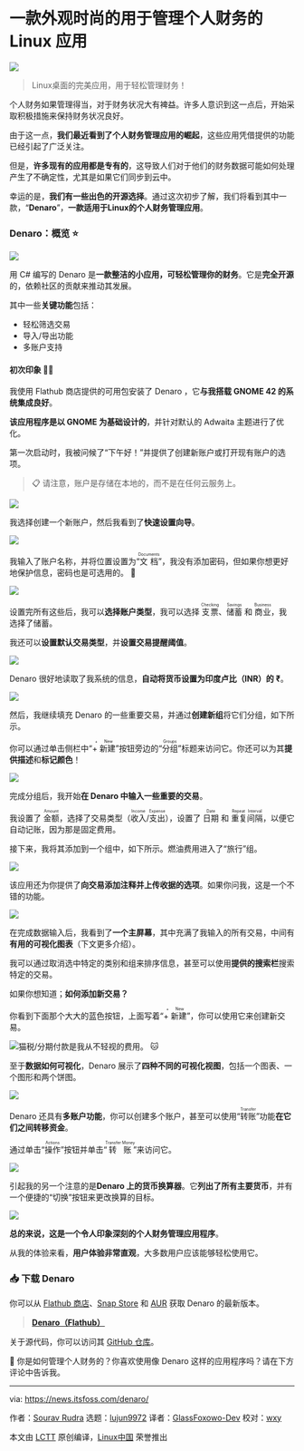 [#]: subject: "A Sleek-Looking Linux App to Manage Your Personal Finance"
[#]: via: "https://news.itsfoss.com/denaro/"
[#]: author: "Sourav Rudra https://news.itsfoss.com/author/sourav/"
[#]: collector: "lujun9972/lctt-scripts-1700446145"
[#]: translator: "GlassFoxowo-Dev"
[#]: reviewer: "wxy"
[#]: publisher: "wxy"
[#]: url: "https://linux.cn/article-16449-1.html"

一款外观时尚的用于管理个人财务的 Linux 应用
======

![][0]

> Linux桌面的完美应用，用于轻松管理财务！

个人财务如果管理得当，对于财务状况大有裨益。许多人意识到这一点后，开始采取积极措施来保持财务状况良好。

由于这一点，**我们最近看到了个人财务管理应用的崛起**，这些应用凭借提供的功能已经引起了广泛关注。

但是，**许多现有的应用都是专有的**，这导致人们对于他们的财务数据可能如何处理产生了不确定性，尤其是如果它们同步到云中。

幸运的是，**我们有一些出色的开源选择**。通过这次初步了解，我们将看到其中一款，“**Denaro**”，**一款适用于Linux的个人财务管理应用**。

### Denaro：概览 ⭐

![][1]

用 C# 编写的 Denaro 是**一款整洁的小应用，可轻松管理你的财务**。它是**完全开源**的，依赖社区的贡献来推动其发展。

其中一些**关键功能**包括：

  * 轻松筛选交易
  * 导入/导出功能
  * 多账户支持

#### 初次印象 👨‍💻

我使用 Flathub 商店提供的可用包安装了 Denaro ，它**与我搭载 GNOME 42 的系统集成良好**。

**该应用程序是以 GNOME 为基础设计的**，并针对默认的 Adwaita 主题进行了优化。

第一次启动时，我被问候了“下午好！”并提供了创建新账户或打开现有账户的选项。

> 📋 请注意，账户是存储在本地的，而不是在任何云服务上。

![][2]

我选择创建一个新账户，然后我看到了**快速设置向导**。

![][3]

我输入了账户名称，并将位置设置为“<ruby>文档<rt>Documents</rt></ruby>”，我没有添加密码，但如果你想更好地保护信息，密码也是可选用的。 🧐

![][4]

设置完所有这些后，我可以**选择账户类型**，我可以选择 <ruby>支票<rt>Checking</rt></ruby>、<ruby>储蓄<rt>Savings</rt></ruby> 和 <ruby>商业<rt>Business</rt></ruby>，我选择了储蓄。

我还可以**设置默认交易类型**，并**设置交易提醒阈值**。

![][5]

Denaro 很好地读取了我系统的信息，**自动将货币设置为印度卢比（INR）的 ₹**。

![][6]

然后，我继续填充 Denaro 的一些重要交易，并通过**创建新组**将它们分组，如下所示。

你可以通过单击侧栏中“<ruby>+ 新建<rt>+ New</rt></ruby>”按钮旁边的“<ruby>分组<rt>Groups</rt></ruby>”标题来访问它。你还可以为其**提供描述**和**标记颜色**！

![][7]

完成分组后，我开始**在 Denaro 中输入一些重要的交易**。

我设置了 <ruby>金额<rt>Amount</rt></ruby>，选择了交易类型（<ruby>收入<rt>Income</rt></ruby>/<ruby>支出<rt>Expense</rt></ruby>），设置了 <ruby>日期<rt>Date</rt></ruby> 和 <ruby>重复间隔<rt>Repeat Interval</rt></ruby>，以便它自动记账，因为那是固定费用。

接下来，我将其添加到一个组中，如下所示。燃油费用进入了“旅行”组。

![][8]

该应用还为你提供了**向交易添加注释并上传收据的选项**。如果你问我，这是一个不错的功能。

![][9]

在完成数据输入后，我看到了**一个主屏幕**，其中充满了我输入的所有交易，中间有**有用的可视化图表**（下文更多介绍）。

我可以通过取消选中特定的类别和组来排序信息，甚至可以使用**提供的搜索栏**搜索特定的交易。

如果你想知道；**如何添加新交易？**

你看到下面那个大大的蓝色按钮，上面写着“<ruby>+ 新建<rt>+ New</rt></ruby>”，你可以使用它来创建新交易。

![猫税/分期付款是我从不轻视的费用。 🐱][10]

至于**数据如何可视化**，Denaro 展示了**四种不同的可视化视图**，包括一个图表、一个图形和两个饼图。

![][11]

Denaro 还具有**多账户功能**，你可以创建多个账户，甚至可以使用“<ruby>转账<rt>Transfer</rt></ruby>”功能**在它们之间转移资金**。

通过单击“<ruby>操作<rt>Actions</rt></ruby>”按钮并单击“<ruby>转账<rt>Transfer Money</rt></ruby>”来访问它。

![][12]

引起我的另一个注意的是**Denaro 上的货币换算器**。它**列出了所有主要货币**，并有一个便捷的“切换”按钮来更改换算的目标。

![][13]

**总的来说，这是一个令人印象深刻的个人财务管理应用程序**。

从我的体验来看，**用户体验非常直观**，大多数用户应该能够轻松使用它。

### 📥 下载 Denaro

你可以从 [Flathub 商店][14]、[Snap Store][15] 和 [AUR][16] 获取 Denaro 的最新版本。

> **[Denaro（Flathub）][14]**

关于源代码，你可以访问其 [GitHub 仓库][17]。

💬 你是如何管理个人财务的？你喜欢使用像 Denaro 这样的应用程序吗？请在下方评论中告诉我。

--------------------------------------------------------------------------------

via: https://news.itsfoss.com/denaro/

作者：[Sourav Rudra][a]
选题：[lujun9972][b]
译者：[GlassFoxowo-Dev](https://github.com/GlassFoxowo-Dev)
校对：[wxy](https://github.com/wxy)

本文由 [LCTT](https://github.com/LCTT/TranslateProject) 原创编译，[Linux中国](https://linux.cn/) 荣誉推出

[a]: https://news.itsfoss.com/author/sourav/
[b]: https://github.com/lujun9972
[1]: https://news.itsfoss.com/content/images/2023/11/Denaro.png
[2]: https://news.itsfoss.com/content/images/2023/11/Denaro_1.png
[3]: https://news.itsfoss.com/content/images/2023/11/Denaro_2.png
[4]: https://news.itsfoss.com/content/images/2023/11/Denaro_3.png
[5]: https://news.itsfoss.com/content/images/2023/11/Denaro_4.png
[6]: https://news.itsfoss.com/content/images/2023/11/Denaro_5.png
[7]: https://news.itsfoss.com/content/images/2023/11/Denaro_6.png
[8]: https://news.itsfoss.com/content/images/2023/11/Denaro_7.png
[9]: https://news.itsfoss.com/content/images/2023/11/Denaro_8.png
[10]: https://news.itsfoss.com/content/images/2023/11/Denaro_9.png
[11]: https://news.itsfoss.com/content/images/2023/11/Denaro_10.png
[12]: https://news.itsfoss.com/content/images/2023/11/Denaro_11.png
[13]: https://news.itsfoss.com/content/images/2023/11/Denaro_12.png
[14]: https://flathub.org/apps/org.nickvision.money
[15]: https://snapcraft.io/denaro
[16]: https://aur.archlinux.org/packages/denaro
[17]: https://github.com/nickvisionapps/denaro
[0]: https://img.linux.net.cn/data/attachment/album/202312/07/103124xo86aq504q6mkokg.jpg